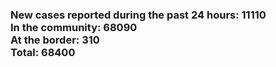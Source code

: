 ### New cases reported during the past 24 hours: 11110<br/>In the community: 68090<br/>At the border: 310<br/>Total: 68400